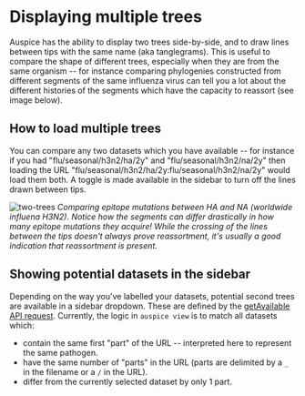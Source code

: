 # Displaying multiple trees

Auspice has the ability to display two trees side-by-side, and to draw lines between tips with the same name (aka tanglegrams).
This is useful to compare the shape of different trees, especially when they are from the same organism -- for instance comparing phylogenies constructed from different
segments of the same influenza virus can tell you a lot about the different histories of the segments which have the capacity to reassort (see image below).

## How to load multiple trees

You can compare any two datasets which you have available -- for instance if you had "flu/seasonal/h3n2/ha/2y" and "flu/seasonal/h3n2/na/2y" then loading the URL "flu/seasonal/h3n2/ha/2y:flu/seasonal/h3n2/na/2y" would load them both.
A toggle is made available in the sidebar to turn off the lines drawn between tips.


![two-trees](../assets/tangle.png)
*Comparing epitope mutations between HA and NA (worldwide influena H3N2).*
*Notice how the segments can differ drastically in how many epitope mutations they acquire!*
*While the crossing of the lines between the tips doesn't always prove reassortment, it's usually a good indication that reassortment is present.*


## Showing potential datasets in the sidebar
Depending on the way you've labelled your datasets, potential second trees are available in a sidebar dropdown.
These are defined by the [getAvailable API request](server/api.md#charon-getavailable).
Currently, the logic in `auspice view` is to match all datasets which:
- contain the same first "part" of the URL -- interpreted here to represent the same pathogen.
- have the same number of "parts" in the URL (parts are delimited by a `_` in the filename or a `/` in the URL).
- differ from the currently selected dataset by only 1 part.

